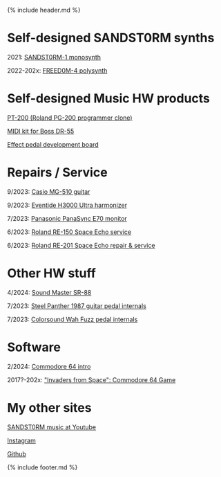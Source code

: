 {% include header.md  %}


# Self-designed SANDST0RM synths

2021: [SANDST0RM-1 monosynth](sandst0rm-1/main.md)

2022-202x: [FREED0M-4 polysynth](freed0m-4/main.md)


#  Self-designed Music HW products

[PT-200 (Roland PG-200 programmer clone) ](pt200/main.md)

[MIDI kit for Boss DR-55](dr55/main.md)

[Effect pedal development board](pedal_devboard/main.md)


# Repairs / Service
<!--
1/2024: [Roland Juno-60](./Roland_JUNO60.md)
-->

9/2023: [Casio MG-510 guitar](./mg510.md)

9/2023: [Eventide H3000 Ultra harmonizer](./h3000.md)

7/2023: [Panasonic PanaSync E70 monitor](./Panasync.md)

6/2023: [Roland RE-150 Space Echo service](./RE150.md)

6/2023: [Roland RE-201 Space Echo repair & service](./RE201.md)


# Other HW stuff

4/2024: [Sound Master SR-88](./sr88.md)

7/2023: [Steel Panther 1987 guitar pedal internals](./1987.md)

7/2023: [Colorsound Wah Fuzz pedal internals](./Colorsound.md)

# Software

2/2024: [Commodore 64 intro](2024_c64_intro.md)

2017?-202x: ["Invaders from Space": Commodore 64 Game](c64game/main.md)

# My other sites

[SANDST0RM music at Youtube](https://www.youtube.com/@sandst0rmOfficial)

[Instagram](https://www.instagram.com/tuaminen/)

[Github](https://www.github.com/tuaminen/)


{% include footer.md  %}
